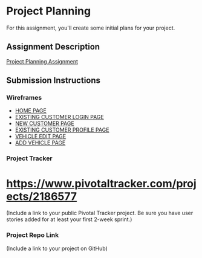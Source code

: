 # Project Planning
For this assignment, you'll create some initial plans for your project.

## Assignment Description
[Project Planning Assignment](https://education.launchcode.org/liftoff/assignments/planning/)

## Submission Instructions

### Wireframes

<ul>
  <li><a href="https://github.com/Josephstegall/liftoff-assignments/blob/master/P3-Project_Planning/HOME%20PAGE.pdf"/>HOME PAGE </a></li>
  
  <li><a href="https://github.com/Josephstegall/liftoff-assignments/blob/master/P3-Project_Planning/EXISTING%20CUSTOMER%20LOGIN%20PAGE.pdf"/> EXISTING CUSTOMER LOGIN PAGE</a></li>
  
  <li><a href="https://github.com/Josephstegall/liftoff-assignments/blob/master/P3-Project_Planning/NEW%20CUSTOMER%20REGISTRY.pdf"/>NEW CUSTOMER PAGE</a></li>
  
  <li><a href="https://github.com/Josephstegall/liftoff-assignments/blob/master/P3-Project_Planning/EXISTING%20CUSTOMER%20PROFILE%20PAGE.pdf"/>EXISTING CUSTOMER PROFILE PAGE</a></li>
  
  <li><a href="https://github.com/Josephstegall/liftoff-assignments/blob/master/P3-Project_Planning/VEHICLE%20EDIT%20PAGE.pdf"/>VEHICLE EDIT PAGE</a></li>
  
  <li><a href="https://github.com/Josephstegall/liftoff-assignments/blob/master/P3-Project_Planning/ADD%20VEHICLE%20PAGE.pdf"/>ADD VEHICLE PAGE</a></li>
  
  
  
 
</ul>

### Project Tracker


 https://www.pivotaltracker.com/projects/2186577
=======
(Include a link to your public Pivotal Tracker project. Be sure you have user stories added for at least your first 2-week sprint.)

### Project Repo Link

(Include a link to your project on GitHub)

